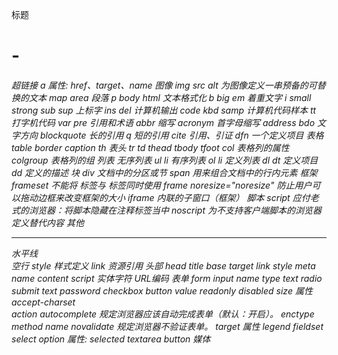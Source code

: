 标题
	<h1> - <h6>
超链接
	a
		属性: href、target、name
图像
	img
		src
		alt  为图像定义一串预备的可替换的文本
	map
	area
段落
	p
body
html
文本格式化
	b
	big
	em  着重文字
	i
	small
	strong
	sub
	sup  上标字
	ins
	del
计算机输出
	code
	kbd
	samp  计算机代码样本
	tt  打字机代码
	var
	pre
引用和术语
	abbr  缩写
	acronym  首字母缩写
	address
	bdo  文字方向
	blockquote  长的引用
	q  短的引用
	cite  引用、引证
	dfn  一个定义项目
表格
	table
		border
	caption
	th  表头
	tr
	td
	thead
	tbody
	tfoot
	col 表格列的属性
	colgroup  表格列的组
列表
	无序列表
		ul
		li
	有序列表
		ol
		li
	定义列表
		dl
		dt  定义项目
		dd  定义的描述
块
	div  文档中的分区或节
	span  用来组合文档中的行内元素
框架
	frameset
		不能将 <body></body> 标签与 <frameset></frameset> 标签同时使用
	frame
		noresize="noresize"  防止用户可以拖动边框来改变框架的大小
	iframe  内联的子窗口（框架）
脚本
	script 
		应付老式的浏览器：将脚本隐藏在注释标签当中
	noscript  为不支持客户端脚本的浏览器定义替代内容
其他
	<hr />  水平线
	<br /> 空行
	style 样式定义
	link  资源引用
头部
	head
		title
		base
			target
		link
		style
		meta
			name
			content
		script
实体字符
URL编码
表单
	form
		input
			name
			type
				text
				radio	
				submit
				text
				password
				checkbox
				button
			value
			readonly
			disabled 
			size
		属性
			accept-charset	
			action
			autocomplete	规定浏览器应该自动完成表单（默认：开启）。
			enctype
			method
			name
			novalidate	规定浏览器不验证表单。
			target
		属性
		legend
		fieldset
		select
			option 
				属性: selected
		textarea
		button 
媒体